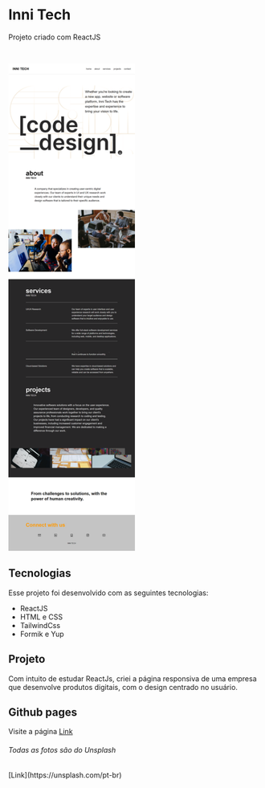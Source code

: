 <h1>Inni Tech</h1>
<p>Projeto criado com ReactJS</p>
<br>

<p>
  <img src='./src/assets/print.png' alt='projeto Inni Tech' width='50%'> 
</p>

## Tecnologias

Esse projeto foi desenvolvido com as seguintes tecnologias:

- ReactJS
- HTML e CSS
- TailwindCss
- Formik e Yup

## Projeto

Com intuito de estudar ReactJs, criei a página responsiva de uma empresa que desenvolve produtos digitais, com o design centrado no usuário.

## Github pages

Visite a página [Link](https://kari-osk.github.io/innitech/)


<h6>Todas as fotos são do Unsplash</h6>[Link](https://unsplash.com/pt-br)

